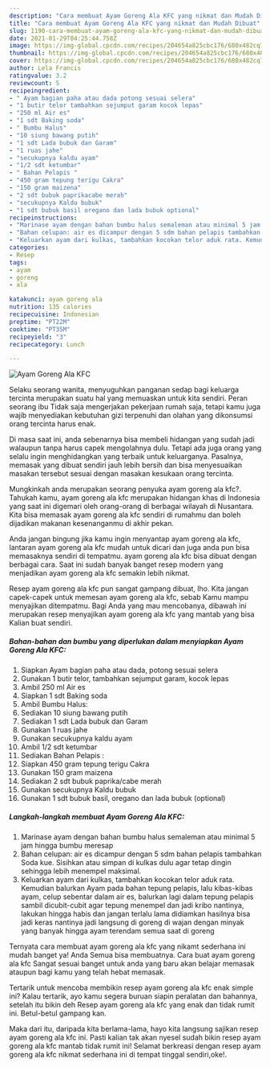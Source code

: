 ```yaml
---
description: "Cara membuat Ayam Goreng Ala KFC yang nikmat dan Mudah Dibuat"
title: "Cara membuat Ayam Goreng Ala KFC yang nikmat dan Mudah Dibuat"
slug: 1190-cara-membuat-ayam-goreng-ala-kfc-yang-nikmat-dan-mudah-dibuat
date: 2021-01-29T04:25:44.758Z
image: https://img-global.cpcdn.com/recipes/204654a825cbc176/680x482cq70/ayam-goreng-ala-kfc-foto-resep-utama.jpg
thumbnail: https://img-global.cpcdn.com/recipes/204654a825cbc176/680x482cq70/ayam-goreng-ala-kfc-foto-resep-utama.jpg
cover: https://img-global.cpcdn.com/recipes/204654a825cbc176/680x482cq70/ayam-goreng-ala-kfc-foto-resep-utama.jpg
author: Lela Francis
ratingvalue: 3.2
reviewcount: 5
recipeingredient:
- " Ayam bagian paha atau dada potong sesuai selera"
- "1 butir telor tambahkan sejumput garam kocok lepas"
- "250 ml Air es"
- "1 sdt Baking soda"
- " Bumbu Halus"
- "10 siung bawang putih"
- "1 sdt Lada bubuk dan Garam"
- "1 ruas jahe"
- "secukupnya kaldu ayam"
- "1/2 sdt ketumbar"
- " Bahan Pelapis "
- "450 gram tepung terigu Cakra"
- "150 gram maizena"
- "2 sdt bubuk paprikacabe merah"
- "secukupnya Kaldu bubuk"
- "1 sdt bubuk basil oregano dan lada bubuk optional"
recipeinstructions:
- "Marinase ayam dengan bahan bumbu halus semaleman atau minimal 5 jam hingga bumbu meresap"
- "Bahan celupan: air es dicampur dengan 5 sdm bahan pelapis tambahkan Soda kue. Sisihkan atau simpan di kulkas dulu agar tetap dingin sehingga lebih menempel maksimal."
- "Keluarkan ayam dari kulkas, tambahkan kocokan telor aduk rata. Kemudian balurkan Ayam pada bahan tepung pelapis, lalu kibas-kibas ayam, celup sebentar dalam air es, balurkan lagi dalam tepung pelapis sambil dicubit-cubit agar tepung menempel dan jadi kribo nantinya, lakukan hingga habis dan jangan terlalu lama didiamkan hasilnya bisa jadi keras nantinya jadi langsung di goreng di wajan dengan minyak yang banyak hingga ayam terendam semua saat di goreng"
categories:
- Resep
tags:
- ayam
- goreng
- ala

katakunci: ayam goreng ala 
nutrition: 135 calories
recipecuisine: Indonesian
preptime: "PT22M"
cooktime: "PT35M"
recipeyield: "3"
recipecategory: Lunch

---
```



![Ayam Goreng Ala KFC](https://img-global.cpcdn.com/recipes/204654a825cbc176/680x482cq70/ayam-goreng-ala-kfc-foto-resep-utama.jpg)

Selaku seorang wanita, menyuguhkan panganan sedap bagi keluarga tercinta merupakan suatu hal yang memuaskan untuk kita sendiri. Peran seorang ibu Tidak saja mengerjakan pekerjaan rumah saja, tetapi kamu juga wajib menyediakan kebutuhan gizi terpenuhi dan olahan yang dikonsumsi orang tercinta harus enak.

Di masa  saat ini, anda sebenarnya bisa membeli hidangan yang sudah jadi walaupun tanpa harus capek mengolahnya dulu. Tetapi ada juga orang yang selalu ingin menghidangkan yang terbaik untuk keluarganya. Pasalnya, memasak yang dibuat sendiri jauh lebih bersih dan bisa menyesuaikan masakan tersebut sesuai dengan masakan kesukaan orang tercinta. 



Mungkinkah anda merupakan seorang penyuka ayam goreng ala kfc?. Tahukah kamu, ayam goreng ala kfc merupakan hidangan khas di Indonesia yang saat ini digemari oleh orang-orang di berbagai wilayah di Nusantara. Kita bisa memasak ayam goreng ala kfc sendiri di rumahmu dan boleh dijadikan makanan kesenanganmu di akhir pekan.

Anda jangan bingung jika kamu ingin menyantap ayam goreng ala kfc, lantaran ayam goreng ala kfc mudah untuk dicari dan juga anda pun bisa memasaknya sendiri di tempatmu. ayam goreng ala kfc bisa dibuat dengan berbagai cara. Saat ini sudah banyak banget resep modern yang menjadikan ayam goreng ala kfc semakin lebih nikmat.

Resep ayam goreng ala kfc pun sangat gampang dibuat, lho. Kita jangan capek-capek untuk memesan ayam goreng ala kfc, sebab Kamu mampu menyajikan ditempatmu. Bagi Anda yang mau mencobanya, dibawah ini merupakan resep menyajikan ayam goreng ala kfc yang mantab yang bisa Kalian buat sendiri.

<!--inarticleads1-->

##### Bahan-bahan dan bumbu yang diperlukan dalam menyiapkan Ayam Goreng Ala KFC:

1. Siapkan  Ayam bagian paha atau dada, potong sesuai selera
1. Gunakan 1 butir telor, tambahkan sejumput garam, kocok lepas
1. Ambil 250 ml Air es
1. Siapkan 1 sdt Baking soda
1. Ambil  Bumbu Halus:
1. Sediakan 10 siung bawang putih
1. Sediakan 1 sdt Lada bubuk dan Garam
1. Gunakan 1 ruas jahe
1. Gunakan secukupnya kaldu ayam
1. Ambil 1/2 sdt ketumbar
1. Sediakan  Bahan Pelapis :
1. Siapkan 450 gram tepung terigu Cakra
1. Gunakan 150 gram maizena
1. Sediakan 2 sdt bubuk paprika/cabe merah
1. Gunakan secukupnya Kaldu bubuk
1. Gunakan 1 sdt bubuk basil, oregano dan lada bubuk (optional)




<!--inarticleads2-->

##### Langkah-langkah membuat Ayam Goreng Ala KFC:

1. Marinase ayam dengan bahan bumbu halus semaleman atau minimal 5 jam hingga bumbu meresap
1. Bahan celupan: air es dicampur dengan 5 sdm bahan pelapis tambahkan Soda kue. Sisihkan atau simpan di kulkas dulu agar tetap dingin sehingga lebih menempel maksimal.
1. Keluarkan ayam dari kulkas, tambahkan kocokan telor aduk rata. Kemudian balurkan Ayam pada bahan tepung pelapis, lalu kibas-kibas ayam, celup sebentar dalam air es, balurkan lagi dalam tepung pelapis sambil dicubit-cubit agar tepung menempel dan jadi kribo nantinya, lakukan hingga habis dan jangan terlalu lama didiamkan hasilnya bisa jadi keras nantinya jadi langsung di goreng di wajan dengan minyak yang banyak hingga ayam terendam semua saat di goreng




Ternyata cara membuat ayam goreng ala kfc yang nikamt sederhana ini mudah banget ya! Anda Semua bisa membuatnya. Cara buat ayam goreng ala kfc Sangat sesuai banget untuk anda yang baru akan belajar memasak ataupun bagi kamu yang telah hebat memasak.

Tertarik untuk mencoba membikin resep ayam goreng ala kfc enak simple ini? Kalau tertarik, ayo kamu segera buruan siapin peralatan dan bahannya, setelah itu bikin deh Resep ayam goreng ala kfc yang enak dan tidak rumit ini. Betul-betul gampang kan. 

Maka dari itu, daripada kita berlama-lama, hayo kita langsung sajikan resep ayam goreng ala kfc ini. Pasti kalian tak akan nyesel sudah bikin resep ayam goreng ala kfc mantab tidak rumit ini! Selamat berkreasi dengan resep ayam goreng ala kfc nikmat sederhana ini di tempat tinggal sendiri,oke!.

